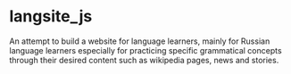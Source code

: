 # langsite_js
An attempt to build a website for language learners, mainly for Russian language learners especially for practicing specific grammatical concepts through their desired content such as wikipedia pages, news and stories.

